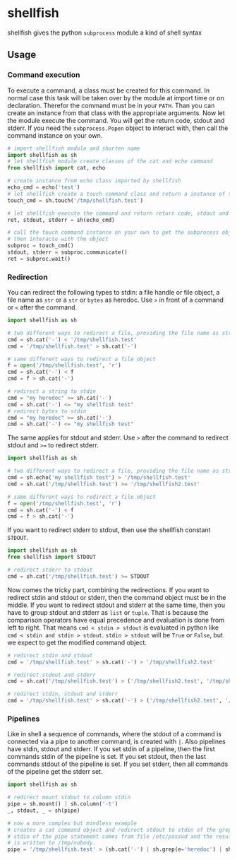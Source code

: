 # shellfish
shellfish gives the python `subprocess` module a kind of shell syntax

## Usage

### Command execution

To execute a command, a class must be created for this command. In normal case this task will be taken over by the module at import time or on declaration. Therefor the command must be in your `PATH`. Than you can create an instance from that class with the appropriate arguments. Now let the module execute the command. You will get the return code, stdout and stderr. If you need the `subprocess.Popen` object to interact with, then call the command instance on your own.
```py
# import shellfish module and shorten name
import shellfish as sh
# let shellfish module create classes of the cat and echo command
from shellfish import cat, echo

# create instance from echo class imported by shellfish
echo_cmd = echo('test')
# let shellfish create a touch command class and return a instance of that class
touch_cmd = sh.touch('/tmp/shellfish.test')

# let shellfish execute the command and return return code, stdout and stderr
ret, stdout, stderr = sh(echo_cmd)

# call the touch command instance on your own to get the subprocess object,
# then interacte with the object
subproc = touch_cmd()
stdout, stderr = subproc.communicate()
ret = subproc.wait()
```

### Redirection

You can redirect the following types to stdin: a file handle or file object, a file name as `str` or a `str` or `bytes` as heredoc. Use `>` in front of a command or `<` after the command.
```py
import shellfish as sh

# two different ways to redirect a file, providing the file name as string
cmd = sh.cat('-') < '/tmp/shellfish.test'
cmd = '/tmp/shellfish.test' > sh.cat('-')

# same different ways to redirect a file object
f = open('/tmp/shellfish.test', 'r')
cmd = sh.cat('-') < f
cmd = f > sh.cat('-')

# redirect a string to stdin
cmd = "my heredoc" >= sh.cat('-')
cmd = sh.cat('-') <= "my shellfish test"
# redirect bytes to stdin
cmd = "my heredoc" >= sh.cat('-')
cmd = sh.cat('-') <= "my shellfish test"
```

The same applies for stdout and stderr. Use `>` after the command to redirect stdout and `>=` to redirect stderr.
```py
import shellfish as sh

# two different ways to redirect a file, providing the file name as string
cmd = sh.echo('my shellfish test') > '/tmp/shellfish.test'
cmd = sh.cat('/tmp/shellfish.test') >= '/tmp/shellfish2.test'

# same different ways to redirect a file object
f = open('/tmp/shellfish.test', 'r')
cmd = sh.cat('-') < f
cmd = f > sh.cat('-')
```

If you want to redirect stderr to stdout, then use the shellfish constant `STDOUT`.
```py
import shellfish as sh
from shellfish import STDOUT

# redirect stderr to stdout
cmd = sh.cat('/tmp/shellfish.test') >= STDOUT
```

Now comes the tricky part, combining the redirections. If you want to redirect stdin and stdout or stderr, then the command object must be in the middle. If you want to redirect stdout and stderr at the same time, then you have to group stdout and stderr as `list` or `tuple`. That is because the comparison operators have equal precedence and evaluation is done from left to right. That means `cmd < stdin > stdout` is evaluated in python like `cmd < stdin and stdin > stdout`. `stdin > stdout` will be `True` or `False`, but we expect to get the modified command object.
```py
# redirect stdin and stdout
cmd = '/tmp/shellfish.test' > sh.cat('-') > '/tmp/shellfish2.test'

# redirect stdout and stderr
cmd = sh.cat('/tmp/shellfish.test') > ('/tmp/shellfish2.test', '/tmp/shellfish3.test')

# redirect stdin, stdout and stderr
cmd = '/tmp/shellfish.test' > sh.cat('-') > ('/tmp/shellfish2.test', '/tmp/shellfish3.test')
```

### Pipelines

Like in shell a sequence of commands, where the stdout of a command is connected via a pipe to another command, is created with `|`. Also pipelines have stdin, stdout and stderr. If you set stdin of a pipeline, then the first commands stdin of the pipeline is set. If you set stdout, then the last commands stdout of the pipeline is set. If you set stderr, then all commands of the pipeline get the stderr set.
```py
import shellfish as sh

# redirect mount stdout to column stdin
pipe = sh.mount() | sh.column('-t')
_, stdout, _ = sh(pipe)

# now a more complex but mindless example
# creates a cat command object and redirect stdout to stdin of the grep command object
# stdin of the pipe statement comes from file /etc/passwd and the result of the pipe statement
# is written to /tmp/nobody.
pipe = '/tmp/shellfish.test' > (sh.cat('-') | sh.grep(e='heredoc') | sh.wc('-l')) >= '/tmp/shellfish2.test'
```
